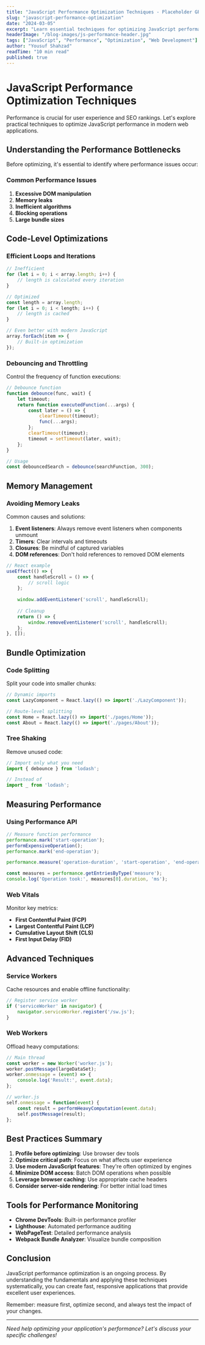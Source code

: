 ```yaml
---
title: "JavaScript Performance Optimization Techniques - Placeholder GPT Generated Article"
slug: "javascript-performance-optimization"
date: "2024-03-05"
excerpt: "Learn essential techniques for optimizing JavaScript performance in modern web applications, from basic principles to advanced strategies."
headerImage: "/blog-images/js-performance-header.jpg"
tags: ["JavaScript", "Performance", "Optimization", "Web Development"]
author: "Yousuf Shahzad"
readTime: "10 min read"
published: true
---
```


# JavaScript Performance Optimization Techniques

Performance is crucial for user experience and SEO rankings. Let's explore practical techniques to optimize JavaScript performance in modern web applications.

## Understanding the Performance Bottlenecks

Before optimizing, it's essential to identify where performance issues occur:

### Common Performance Issues

1. **Excessive DOM manipulation**
2. **Memory leaks**
3. **Inefficient algorithms**
4. **Blocking operations**
5. **Large bundle sizes**

## Code-Level Optimizations

### Efficient Loops and Iterations

```javascript
// Inefficient
for (let i = 0; i < array.length; i++) {
    // length is calculated every iteration
}

// Optimized
const length = array.length;
for (let i = 0; i < length; i++) {
    // length is cached
}

// Even better with modern JavaScript
array.forEach(item => {
    // Built-in optimization
});
```

### Debouncing and Throttling

Control the frequency of function executions:

```javascript
// Debounce function
function debounce(func, wait) {
    let timeout;
    return function executedFunction(...args) {
        const later = () => {
            clearTimeout(timeout);
            func(...args);
        };
        clearTimeout(timeout);
        timeout = setTimeout(later, wait);
    };
}

// Usage
const debouncedSearch = debounce(searchFunction, 300);
```

## Memory Management

### Avoiding Memory Leaks

Common causes and solutions:

1. **Event listeners**: Always remove event listeners when components unmount
2. **Timers**: Clear intervals and timeouts
3. **Closures**: Be mindful of captured variables
4. **DOM references**: Don't hold references to removed DOM elements

```javascript
// React example
useEffect(() => {
    const handleScroll = () => {
        // scroll logic
    };
    
    window.addEventListener('scroll', handleScroll);
    
    // Cleanup
    return () => {
        window.removeEventListener('scroll', handleScroll);
    };
}, []);
```

## Bundle Optimization

### Code Splitting

Split your code into smaller chunks:

```javascript
// Dynamic imports
const LazyComponent = React.lazy(() => import('./LazyComponent'));

// Route-level splitting
const Home = React.lazy(() => import('./pages/Home'));
const About = React.lazy(() => import('./pages/About'));
```

### Tree Shaking

Remove unused code:

```javascript
// Import only what you need
import { debounce } from 'lodash';

// Instead of
import _ from 'lodash';
```

## Measuring Performance

### Using Performance API

```javascript
// Measure function performance
performance.mark('start-operation');
performExpensiveOperation();
performance.mark('end-operation');

performance.measure('operation-duration', 'start-operation', 'end-operation');

const measures = performance.getEntriesByType('measure');
console.log('Operation took:', measures[0].duration, 'ms');
```

### Web Vitals

Monitor key metrics:
- **First Contentful Paint (FCP)**
- **Largest Contentful Paint (LCP)**
- **Cumulative Layout Shift (CLS)**
- **First Input Delay (FID)**

## Advanced Techniques

### Service Workers

Cache resources and enable offline functionality:

```javascript
// Register service worker
if ('serviceWorker' in navigator) {
    navigator.serviceWorker.register('/sw.js');
}
```

### Web Workers

Offload heavy computations:

```javascript
// Main thread
const worker = new Worker('worker.js');
worker.postMessage(largeDataSet);
worker.onmessage = (event) => {
    console.log('Result:', event.data);
};

// worker.js
self.onmessage = function(event) {
    const result = performHeavyComputation(event.data);
    self.postMessage(result);
};
```

## Best Practices Summary

1. **Profile before optimizing**: Use browser dev tools
2. **Optimize critical path**: Focus on what affects user experience
3. **Use modern JavaScript features**: They're often optimized by engines
4. **Minimize DOM access**: Batch DOM operations when possible
5. **Leverage browser caching**: Use appropriate cache headers
6. **Consider server-side rendering**: For better initial load times

## Tools for Performance Monitoring

- **Chrome DevTools**: Built-in performance profiler
- **Lighthouse**: Automated performance auditing
- **WebPageTest**: Detailed performance analysis
- **Webpack Bundle Analyzer**: Visualize bundle composition

## Conclusion

JavaScript performance optimization is an ongoing process. By understanding the fundamentals and applying these techniques systematically, you can create fast, responsive applications that provide excellent user experiences.

Remember: measure first, optimize second, and always test the impact of your changes.

---

*Need help optimizing your application's performance? Let's discuss your specific challenges!*